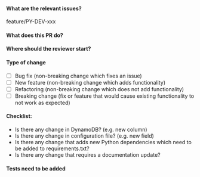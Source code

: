 #### What are the relevant issues?
<!---
Please prefix your pull request Title ↑↑↑ with the issue number too.
e.g. "feature/PY-DEV-2: Add additional flux capacitors"
-->
feature/PY-DEV-xxx

#### What does this PR do?
<!---
Please include a summary of the change. Please also include relevant motivation and context. List
any dependencies that are required for this change.
-->

#### Where should the reviewer start?
<!---
file_name.py
-->

#### Type of change
<!---
- [x] This is checked state.
-->
- [ ] Bug fix (non-breaking change which fixes an issue)
- [ ] New feature (non-breaking change which adds functionality)
- [ ] Refactoring (non-breaking change which does not add functionality)
- [ ] Breaking change (fix or feature that would cause existing functionality to not work as
expected)

#### Checklist:
<!---
Please delete options that are not relevant.
-->
- Is there any change in DynamoDB? (e.g. new column)
- Is there any change in configuration file? (e.g. new field)
- Is there any change that adds new Python dependencies which need to be added to requirements.txt?
- Is there any change that requires a documentation update?

#### Tests need to be added
<!---
file_name.py
-->
